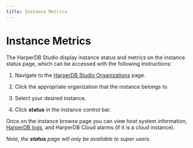 ```yaml
---
title: Instance Metrics
---
```


# Instance Metrics

The HarperDB Studio display instance status and metrics on the instance status page, which can be accessed with the following instructions:

1) Navigate to the [HarperDB Studio Organizations](https://studio.harperdb.io/organizations) page.

2) Click the appropriate organization that the instance belongs to.

3) Select your desired instance.

4) Click **status** in the instance control bar.

Once on the instance browse page you can view host system information, [HarperDB logs](../logging), and HarperDB Cloud alarms (if it is a cloud instance).

*Note, the **status** page will only be available to super users.*